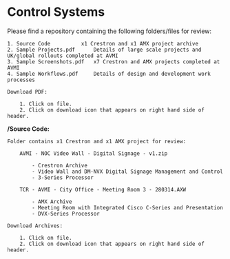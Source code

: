 <h1>Control Systems</h1>

Please find a repository containing the following folders/files for review:

	1. Source Code			x1 Crestron and x1 AMX project archive
	2. Sample Projects.pdf		Details of large scale projects and UK/global rollouts completed at AVMI 
	3. Sample Screenshots.pdf	x7 Crestron and AMX projects completed at AVMI
	4. Sample Workflows.pdf		Details of design and development work processes

	Download PDF:

		1. Click on file.
		2. Click on download icon that appears on right hand side of header.

**/Source Code:**

	Folder contains x1 Crestron and x1 AMX project for review:

		AVMI - NOC Video Wall - Digital Signage - v1.zip

			- Crestron Archive
			- Video Wall and DM-NVX Digital Signage Management and Control
			- 3-Series Processor

		TCR - AVMI - City Office - Meeting Room 3 - 280314.AXW

			- AMX Archive
			- Meeting Room with Integrated Cisco C-Series and Presentation
			- DVX-Series Processor

	Download Archives:

		1. Click on file.
		2. Click on download icon that appears on right hand side of header.